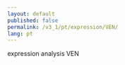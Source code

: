 ```yaml
---
layout: default
published: false
permalink: /v3_1/pt/expression/VEN/
lang: pt
---
```


expression analysis VEN
